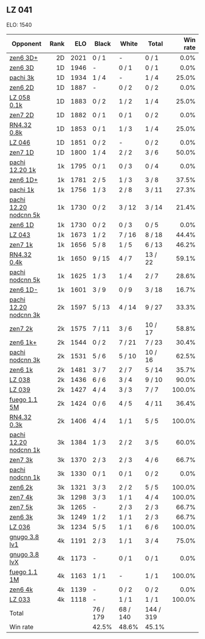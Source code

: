 ## LZ 041 ##

ELO: 1540

Opponent | Rank | ELO | Black | White | Total | Win rate
---------|-----:|----:|-------|-------|-------|-------:
[zen6 3D+](zen6%203D+.md) | 2D | 2021 | 0 / 1 | - | 0 / 1 | 0.0%
[zen6 3D](zen6%203D.md) | 1D | 1946 | - | 0 / 1 | 0 / 1 | 0.0%
[pachi 3k](pachi%203k.md) | 1D | 1934 | 1 / 4 | - | 1 / 4 | 25.0%
[zen6 2D](zen6%202D.md) | 1D | 1887 | - | 0 / 2 | 0 / 2 | 0.0%
[LZ 058 0.1k](LZ%20058%200.1k.md) | 1D | 1883 | 0 / 2 | 1 / 2 | 1 / 4 | 25.0%
[zen7 2D](zen7%202D.md) | 1D | 1882 | 0 / 1 | 0 / 1 | 0 / 2 | 0.0%
[RN4.32 0.8k](RN4.32%200.8k.md) | 1D | 1853 | 0 / 1 | 1 / 3 | 1 / 4 | 25.0%
[LZ 046](LZ%20046.md) | 1D | 1851 | 0 / 2 | - | 0 / 2 | 0.0%
[zen7 1D](zen7%201D.md) | 1D | 1800 | 1 / 4 | 2 / 2 | 3 / 6 | 50.0%
[pachi 12.20 1k](pachi%2012.20%201k.md) | 1k | 1795 | 0 / 1 | 0 / 3 | 0 / 4 | 0.0%
[zen6 1D+](zen6%201D+.md) | 1k | 1781 | 2 / 5 | 1 / 3 | 3 / 8 | 37.5%
[pachi 1k](pachi%201k.md) | 1k | 1756 | 1 / 3 | 2 / 8 | 3 / 11 | 27.3%
[pachi 12.20 nodcnn 5k](pachi%2012.20%20nodcnn%205k.md) | 1k | 1730 | 0 / 2 | 3 / 12 | 3 / 14 | 21.4%
[zen6 1D](zen6%201D.md) | 1k | 1730 | 0 / 2 | 0 / 3 | 0 / 5 | 0.0%
[LZ 043](LZ%20043.md) | 1k | 1673 | 1 / 2 | 7 / 16 | 8 / 18 | 44.4%
[zen7 1k](zen7%201k.md) | 1k | 1656 | 5 / 8 | 1 / 5 | 6 / 13 | 46.2%
[RN4.32 0.4k](RN4.32%200.4k.md) | 1k | 1650 | 9 / 15 | 4 / 7 | 13 / 22 | 59.1%
[pachi nodcnn 5k](pachi%20nodcnn%205k.md) | 1k | 1625 | 1 / 3 | 1 / 4 | 2 / 7 | 28.6%
[zen6 1D-](zen6%201D-.md) | 1k | 1601 | 3 / 9 | 0 / 9 | 3 / 18 | 16.7%
[pachi 12.20 nodcnn 3k](pachi%2012.20%20nodcnn%203k.md) | 2k | 1597 | 5 / 13 | 4 / 14 | 9 / 27 | 33.3%
[zen7 2k](zen7%202k.md) | 2k | 1575 | 7 / 11 | 3 / 6 | 10 / 17 | 58.8%
[zen6 1k+](zen6%201k+.md) | 2k | 1544 | 0 / 2 | 7 / 21 | 7 / 23 | 30.4%
[pachi nodcnn 3k](pachi%20nodcnn%203k.md) | 2k | 1531 | 5 / 6 | 5 / 10 | 10 / 16 | 62.5%
[zen6 1k](zen6%201k.md) | 2k | 1481 | 3 / 7 | 2 / 7 | 5 / 14 | 35.7%
[LZ 038](LZ%20038.md) | 2k | 1436 | 6 / 6 | 3 / 4 | 9 / 10 | 90.0%
[LZ 039](LZ%20039.md) | 2k | 1427 | 4 / 4 | 3 / 3 | 7 / 7 | 100.0%
[fuego 1.1 5M](fuego%201.1%205M.md) | 2k | 1424 | 0 / 6 | 4 / 5 | 4 / 11 | 36.4%
[RN4.32 0.3k](RN4.32%200.3k.md) | 2k | 1406 | 4 / 4 | 1 / 1 | 5 / 5 | 100.0%
[pachi 12.20 nodcnn 1k](pachi%2012.20%20nodcnn%201k.md) | 3k | 1384 | 1 / 3 | 2 / 2 | 3 / 5 | 60.0%
[zen7 3k](zen7%203k.md) | 3k | 1370 | 2 / 3 | 2 / 3 | 4 / 6 | 66.7%
[pachi nodcnn 1k](pachi%20nodcnn%201k.md) | 3k | 1330 | 0 / 1 | 0 / 1 | 0 / 2 | 0.0%
[zen6 2k](zen6%202k.md) | 3k | 1321 | 3 / 3 | 2 / 2 | 5 / 5 | 100.0%
[zen7 4k](zen7%204k.md) | 3k | 1298 | 3 / 3 | 1 / 1 | 4 / 4 | 100.0%
[zen7 5k](zen7%205k.md) | 3k | 1265 | - | 2 / 3 | 2 / 3 | 66.7%
[zen6 3k](zen6%203k.md) | 3k | 1249 | 1 / 2 | 1 / 1 | 2 / 3 | 66.7%
[LZ 036](LZ%20036.md) | 3k | 1234 | 5 / 5 | 1 / 1 | 6 / 6 | 100.0%
[gnugo 3.8 lv1](gnugo%203.8%20lv1.md) | 4k | 1191 | 2 / 3 | 1 / 1 | 3 / 4 | 75.0%
[gnugo 3.8 lvX](gnugo%203.8%20lvX.md) | 4k | 1173 | - | 0 / 1 | 0 / 1 | 0.0%
[fuego 1.1 1M](fuego%201.1%201M.md) | 4k | 1163 | 1 / 1 | - | 1 / 1 | 100.0%
[zen6 4k](zen6%204k.md) | 4k | 1139 | - | 0 / 2 | 0 / 2 | 0.0%
[LZ 033](LZ%20033.md) | 4k | 1118 | - | 1 / 1 | 1 / 1 | 100.0%
Total | | | 76 / 179 | 68 / 140 | 144 / 319 | 
Win rate| | | 42.5% | 48.6% | 45.1% | 
